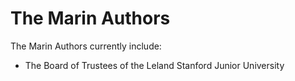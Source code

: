 # The Marin Authors

The Marin Authors currently include:

- The Board of Trustees of the Leland Stanford Junior University
